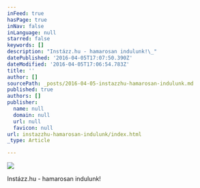 ```yaml
---
inFeed: true
hasPage: true
inNav: false
inLanguage: null
starred: false
keywords: []
description: "Instázz.hu - hamarosan indulunk!\_"
datePublished: '2016-04-05T17:07:50.390Z'
dateModified: '2016-04-05T17:06:54.783Z'
title: ''
author: []
sourcePath: _posts/2016-04-05-instazzhu-hamarosan-indulunk.md
published: true
authors: []
publisher:
  name: null
  domain: null
  url: null
  favicon: null
url: instazzhu-hamarosan-indulunk/index.html
_type: Article

---
```

![](https://the-grid-user-content.s3-us-west-2.amazonaws.com/161b2830-1cd1-469d-980a-f20876e33820.jpg)

Instázz.hu - hamarosan indulunk!